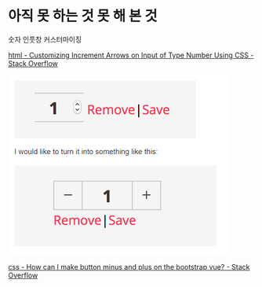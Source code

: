 # 아직 못 하는 것 못 해 본 것



숫자 인풋창 커스터마이징

[html - Customizing Increment Arrows on Input of Type Number Using CSS - Stack Overflow](https://stackoverflow.com/questions/45396280/customizing-increment-arrows-on-input-of-type-number-using-css)

![numberinput](./img/numberinput.png)

[css - How can I make button minus and plus on the bootstrap vue? - Stack Overflow](https://stackoverflow.com/questions/52658814/how-can-i-make-button-minus-and-plus-on-the-bootstrap-vue/52659263)